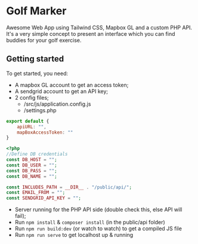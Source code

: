 # Golf Marker

Awesome Web App using Tailwind CSS, Mapbox GL and a custom PHP API. It's a very simple concept to present an interface which you can find buddies for your golf exercise.

## Getting started

To get started, you need:
- A mapbox GL account to get an access token;
- A sendgrid account to get an API key;
- 2 config files;
  - /src/js/application.config.js
  - /settings.php
```javascript
export default {
    apiURL: "",
    mapBoxAccessToken: ""
}
```
```php
<?php
//Define DB credentials
const DB_HOST = "";
const DB_USER = "";
const DB_PASS = "";
const DB_NAME = "";

const INCLUDES_PATH = __DIR__ . "/public/api/";
const EMAIL_FROM = "";
const SENDGRID_API_KEY = "";

```
- Server running for the PHP API side (double check this, else API will fail);
- Run `npm install` & `composer install` (in the public/api folder)
- Run `npm run build:dev` (or watch to watch) to get a compiled JS file
- Run `npm run serve` to get localhost up & running
